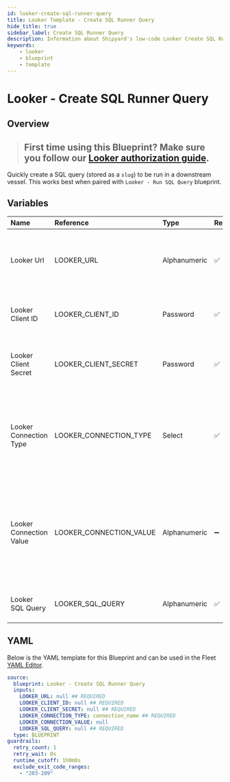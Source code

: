 ```yaml
---
id: looker-create-sql-runner-query
title: Looker Template - Create SQL Runner Query
hide_title: true
sidebar_label: Create SQL Runner Query
description: Information about Shipyard's low-code Looker Create SQL Runner Query blueprint. Quickly create and store a SQL query to be run against a Looker view or model.
keywords:
    - looker
    - blueprint
    - template
---
```


# Looker - Create SQL Runner Query

## Overview

> ## **First time using this Blueprint? Make sure you follow our [Looker authorization guide](https://www.shipyardapp.com/docs/blueprint-library/looker/looker-create-sql-runner-query/)**.

Quickly create a SQL query (stored as a `slug`) to be run in a downstream vessel. This works best when paired with `Looker - Run SQL Query` blueprint.



## Variables

| Name | Reference | Type | Required | Default | Options | Description |
|:---|:---|:---|:---|:---|:---|:---|
| Looker Url | LOOKER_URL | Alphanumeric | :white_check_mark: | - | - | The base URL of your organization's looker instance. Include https:// |
| Looker Client ID | LOOKER_CLIENT_ID | Password | :white_check_mark: | - | - | The Client ID generated from Looker for API access |
| Looker Client Secret | LOOKER_CLIENT_SECRET | Password | :white_check_mark: | - | - | The secret key generated from Looker for API access |
| Looker Connection Type | LOOKER_CONNECTION_TYPE | Select | :white_check_mark: | `connection_name` | Connection Name: `connection_name`<br></br><br></br>Model Name: `model_name` | The type of connection to form the SQL runner query. This is either by connecting to a specific connection, or a model |
| Looker Connection Value | LOOKER_CONNECTION_VALUE | Alphanumeric | :heavy_minus_sign: | - | - | Depending the selection in the Looker Connection Type argument, this will either be the name of the connection or the name of the model |
| Looker SQL Query | LOOKER_SQL_QUERY | Alphanumeric | :white_check_mark: | - | - | The SQL query you would like to store |


## YAML

Below is the YAML template for this Blueprint and can be used in the Fleet [YAML Editor](../../reference/fleets.md#yaml-editor).

```yaml
source:
  blueprint: Looker - Create SQL Runner Query
  inputs:
    LOOKER_URL: null ## REQUIRED
    LOOKER_CLIENT_ID: null ## REQUIRED
    LOOKER_CLIENT_SECRET: null ## REQUIRED
    LOOKER_CONNECTION_TYPE: connection_name ## REQUIRED
    LOOKER_CONNECTION_VALUE: null 
    LOOKER_SQL_QUERY: null ## REQUIRED
  type: BLUEPRINT
guardrails:
  retry_count: 1
  retry_wait: 0s
  runtime_cutoff: 1h0m0s
  exclude_exit_code_ranges:
    - "203-209"
```
